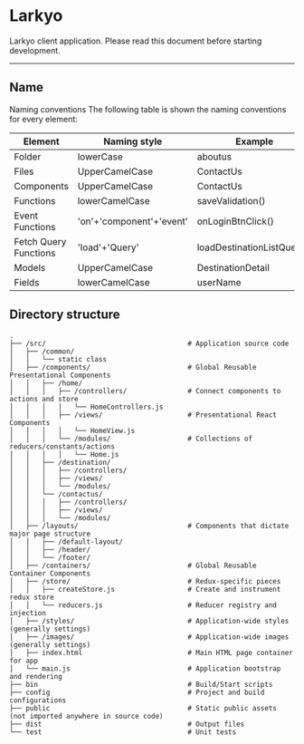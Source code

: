 Larkyo
===================

Larkyo client application. Please read this document before starting development.


----------


Name
-------------

Naming conventions The following table is shown the naming conventions for every element:

Element   			 | Naming style  |Example  |usage
-------------------- | --------------|---------| ---
Folder	       		 | lowerCase|aboutus |
Files          		 | UpperCamelCase|ContactUs|
Components     		 | UpperCamelCase|ContactUs|
Functions      		 | lowerCamelCase|saveValidation()|
Event Functions		 |'on'+'component'+'event'|onLoginBtnClick()
Fetch Query Functions| 'load'+'Query'|loadDestinationListQuery()|services
Models				 | UpperCamelCase|DestinationDetail|model
Fields| lowerCamelCase| userName|



Directory structure
-------------

```
.
├── /src/									# Application source code
│   ├── /common/
│   │   └── static class
│   ├── /components/						# Global Reusable Presentational Components
│   │   ├── /home/
│   │   │   ├── /controllers/				# Connect components to actions and store
│	│   │   │   └── HomeControllers.js
│   │   │   ├── /views/						# Presentational React Components
│	│   │   │   └── HomeView.js
│   │   │   └── /modules/					# Collections of reducers/constants/actions
│	│   │   │   └── Home.js
│   │   ├── /destination/
│   │   │   ├── /controllers/
│   │   │   ├── /views/
│   │   │   └── /modules/
│   │   └── /contactus/
│   │   │   ├── /controllers/
│   │   │   ├── /views/
│   │   │   └── /modules/
│   ├── /layouts/							# Components that dictate major page structure
│   │   ├── /default-layout/
│   │   ├── /header/
│   │   └── /footer/
│   ├── /containers/						# Global Reusable Container Components
│   ├── /store/								# Redux-specific pieces
│   │   ├── createStore.js					# Create and instrument redux store
│   │   └── reducers.js 					# Reducer registry and injection
│   ├── /styles/							# Application-wide styles (generally settings)
│   ├── /images/							# Application-wide images (generally settings)
│   ├── index.html							# Main HTML page container for app
│   └── main.js								# Application bootstrap and rendering
├── bin										# Build/Start scripts
├── config									# Project and build configurations
├── public									# Static public assets (not imported anywhere in source code)
├── dist									# Output files
└── test									# Unit tests
```
